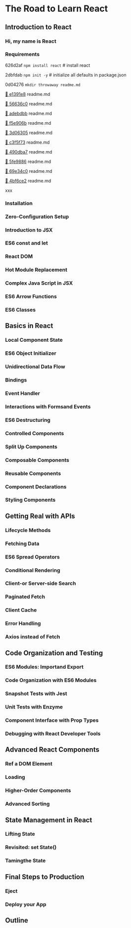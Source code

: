 # The Road to Learn React

## Introduction to React 

### Hi, my name is React

### Requirements

626d2af `npm install react` # install react

2dbfdab `npm init -y` # initialize all defaults in package.json

0d04276 `mkdir throwaway readme.md`

[:ship: e1391e8](https://github.com/url/e1391e8) readme.md

[:ship: 56636c0](https://github.com//56636c0) readme.md

[:ship: adebdbb](https://github.com//adebdbb) readme.md

[:ship: f5e906b](https://github.com//f5e906b) readme.md

[:ship: 3d06305](https://github.com//3d06305) readme.md

[:ship: c3f5f73](https://github.com//c3f5f73) readme.md

[:ship: 490dba7](https://github.com//490dba7) readme.md

[:ship: 5fe9886](https://github.com//5fe9886) readme.md

[:ship: 69e34c0](https://github.com/arafatm/learn_road_to_learn_react/69e34c0) readme.md

[:ship: 4bf6ce2](https://github.com/arafatm/learn_road_to_learn_react/commit/4bf6ce2) readme.md

xxx

### Installation

### Zero-Configuration Setup
### Introduction to JSX
### ES6 const and let
### React DOM
### Hot Module Replacement
### Complex Java Script in JSX
### ES6 Arrow Functions 
### ES6 Classes 

## Basics in React

### Local Component State 
### ES6 Object Initializer 
### Unidirectional Data Flow
### Bindings
### Event Handler
### Interactions with Formsand Events 
### ES6 Destructuring 
### Controlled Components
### Split Up Components 
### Composable Components
### Reusable Components
### Component Declarations 
### Styling Components

## Getting Real with APIs 

### Lifecycle Methods 
### Fetching Data
### ES6 Spread Operators 
### Conditional Rendering 
### Client-or Server-side Search
### Paginated Fetch
### Client Cache 
### Error Handling 
### Axios instead of Fetch 

## Code Organization and Testing 

### ES6 Modules: Importand Export 
### Code Organization with ES6 Modules 
### Snapshot Tests with Jest 
### Unit Tests with Enzyme 
### Component Interface with Prop Types 
### Debugging with React Developer Tools 

## Advanced React Components 

### Ref a DOM Element 
### Loading 
### Higher-Order Components 
### Advanced Sorting 

## State Management in React 

### Lifting State 
### Revisited: set State() 
### Tamingthe State 

## Final Steps to Production 

### Eject 
### Deploy your App 

## Outline 
